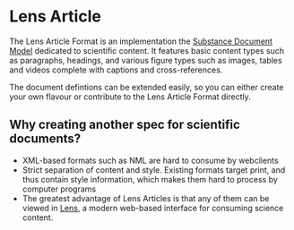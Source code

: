 Lens Article
=====

The Lens Article Format is an implementation the [Substance Document Model](http://github.com/substance/article) dedicated to scientific content. It features basic content types such as paragraphs, headings, and various figure types such as images, tables and videos complete with captions and cross-references.

The document defintions can be extended easily, so you can either create your own flavour or contribute to the Lens Article Format directly.

## Why creating another spec for scientific documents?

- XML-based formats such as NML are hard to consume by webclients
- Strict separation of content and style. Existing formats target print, and thus contain style information, which makes them hard to process by computer programs
- The greatest advantage of Lens Articles is that any of them can be viewed in [Lens](http://github.com/elifesciences/lens), a modern web-based interface for consuming science content.
